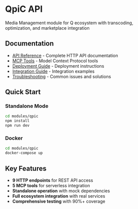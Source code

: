 # QpiC API

Media Management module for Q ecosystem with transcoding, optimization, and marketplace integration

## Documentation

- [API Reference](./api-reference.md) - Complete HTTP API documentation
- [MCP Tools](./mcp-tools.md) - Model Context Protocol tools
- [Deployment Guide](./deployment-guide.md) - Deployment instructions
- [Integration Guide](./integration-guide.md) - Integration examples
- [Troubleshooting](./troubleshooting.md) - Common issues and solutions

## Quick Start

### Standalone Mode
```bash
cd modules/qpic
npm install
npm run dev
```

### Docker
```bash
cd modules/qpic
docker-compose up
```

## Key Features

- **9 HTTP endpoints** for REST API access
- **5 MCP tools** for serverless integration
- **Standalone operation** with mock dependencies
- **Full ecosystem integration** with real services
- **Comprehensive testing** with 90%+ coverage

